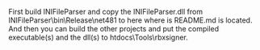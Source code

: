 First build INIFileParser and copy the INIFileParser.dll from INIFileParser\bin\Release\net481 to here where is README.md is located.
And then you can build the other projects and put the compiled executable(s) and the dll(s) to htdocs\Tools\rbxsigner.